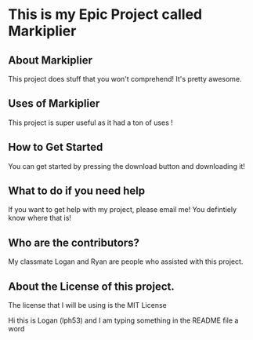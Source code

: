 # This is my Epic Project called Markiplier
## About Markiplier
This project does stuff that you won't comprehend! It's pretty awesome. 
## Uses of Markiplier
This project is super useful as it had a ton of uses !
## How to Get Started
You can get started by pressing the download button and downloading it!
## What to do if you need help
If you want to get help with my project, please email me! You defintiely know where that is!
## Who are the contributors?
My classmate Logan and Ryan are people who assisted with this project. 
## About the License of this project. 
The license that I will be using is the MIT License


Hi this is Logan (lph53) and I am typing something in the README file
a word
